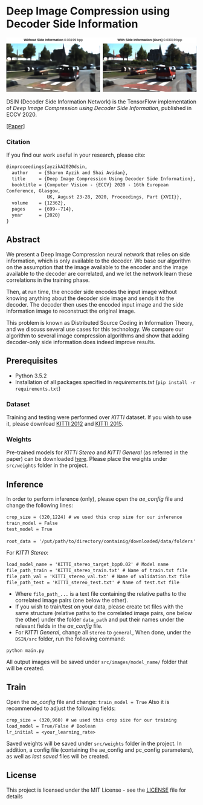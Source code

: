 # Deep Image Compression using Decoder Side Information

![alt text](fig/Teaser.png) 

DSIN (Decoder Side Information Network) is the TensorFlow implementation of *Deep Image Compression using Decoder Side Information*, published in ECCV 2020.

[[Paper]](http://arxiv.org/abs/2001.04753)

### Citation
If you find our work useful in your research, please cite:
```
@inproceedings{ayzikA2020dsin,
  author    = {Sharon Ayzik and Shai Avidan},
  title     = {Deep Image Compression Using Decoder Side Information},
  booktitle = {Computer Vision - {ECCV} 2020 - 16th European Conference, Glasgow,
               UK, August 23-28, 2020, Proceedings, Part {XVII}},
  volume    = {12362},
  pages     = {699--714},
  year      = {2020}
}
```
## Abstract
We present a Deep Image Compression neural network that relies on side information, which is only available to the decoder. We base our algorithm on the assumption that the image available to the encoder and the image available to the decoder are correlated,  and we let the network learn these correlations in the training phase.

Then, at run time, the encoder side encodes the input image without knowing anything about the decoder side image and sends it to the decoder. The decoder then uses the encoded input image and the side information image to reconstruct the original image.

This problem is known as Distributed Source Coding in Information Theory, and we discuss several use cases for this technology. We compare our algorithm to several image compression algorithms and show that adding decoder-only side information does indeed improve results.

## Prerequisites
* Python 3.5.2
* Installation of all packages specified in *requirements.txt* (```pip install -r requirements.txt```)

### Dataset
Training and testing were performed over *KITTI* dataset. If you wish to use it, please download 
[KITTI 2012](http://www.cvlibs.net/download.php?file=data_stereo_flow_multiview.zip) and [KITTI 2015](http://www.cvlibs.net/download.php?file=data_scene_flow_multiview.zip).

### Weights
Pre-trained models for *KITTI Stereo* and *KITTI General* (as referred in the paper) can be downloaded [here](https://drive.google.com/drive/folders/1j8-ZSmifffyh-vFUXIy-Kyy_3Qlb68Ch?usp=sharing).
Please place the weights under ```src/weights``` folder in the project.


## Inference
In order to perform inference (only), please open the *ae_config* file and change the following lines:
```
crop_size = (320,1224) # we used this crop size for our inference
train_model = False
test_model = True

root_data = '/put/path/to/directory/containig/downloaded/data/folders'
```
 
For *KITTI Stereo*:
```
load_model_name = 'KITTI_stereo_target_bpp0.02' # Model name
file_path_train = 'KITTI_stereo_train.txt' # Name of train.txt file
file_path_val = 'KITTI_stereo_val.txt' # Name of validation.txt file
file_path_test = 'KITTI_stereo_test.txt' # Name of test.txt file
```
* Where ```file_path_...``` is a text file containing the relative paths to the correlated image pairs (one below the other).
* If you wish to train/test on your data, please create txt files with the same structure (relative paths to the correlated image pairs, one below the other) under the folder ```data_path``` and put their names under the relevant fields in the *ae_config* file.
* For *KITTI General*, change all ```stereo``` to ```general```,
When done, under the ```DSIN/src``` folder, run the following command:
```
python main.py
```
All output images will be saved under ```src/images/model_name/``` folder that will be created.

## Train
Open the *ae_config* file and change: ```train_model = True```
Also it is recommended to adjust the following fields:
```
crop_size = (320,960) # we used this crop size for our training
load_model = True/False # Boolean
lr_initial = <your_learning_rate>
```
Saved weights will be saved under ```src/weights``` folder in the project. In addition, a config file (containing the ae_config and pc_config parameters), as well as *last saved* files will be created.

## License
This project is licensed under the MIT License - see the [LICENSE](LICENSE) file for details
